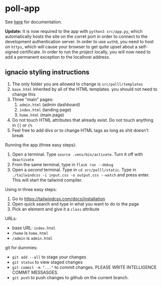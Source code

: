 # poll-app

See [here](https://docs.google.com/document/d/1rV5vO5JzADLJp9fIChyTnYNT_mIAT9rMD2FZ7_xElhQ/edit?tab=t.0) for documentation.

**Update:** It is now required to the app with `python3 src/app.py`, which automatically hosts the site on the corret port in order to connect to the development authentication server. In order to use `auth0`, you need to host on `https`, which will cause your browser to get quite upset about a self-signed certificate. In order to run the project locally, you will now need to add a permanent exception to the localhost address.

## ignacio styling instructions 

1. The only folder you are allowed to change is `src/polll/templates`
2. `base.html` inherited by all of the HTML templates. you should not need to change this
3. Three "main" pages:
	1. `admin.html` (admin dashboard) 
	2. `index.html` (landing page)
	3. `home.html` (main page)
4. Do not touch HTML attributes that already exist. Do not touch anything in `{{` or `{%`
5. Feel free to add divs or to change HTML tags as long as shit doesn't break

Running the app (three easy steps):
1. Open a terminal. Type `source .venv/bin/activate`. Turn it off with `deactivate`
2. From the same terminal, type in `flask run --debug`
3. Open a *second* terminal. Type in `cd src/polll/static`. Type in `./tailwindcss -i input.css -o output.css --watch` and press enter. This will start the tailwind compiler.

Using in three easy steps:
1. Go to https://tailwindcss.com/docs/installation
2. Open quick search and type in what you want to do to the page
3. Pick an element and give it a `class` attribute

URLs:
- base URL: `index.html`
- `/home` is `home.html`
- `/admin` is `admin.html`

git for dummies:
- `git add --all` to stage your changes
- `git status` to view staged changes
- `git commit -m "..."` to commit changes. PLEASE WRITE INTELLIGENCE COMMIT MESSASGES.
- `git push` to push changes to github on the current branch.

